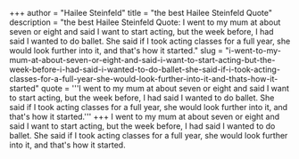 +++
author = "Hailee Steinfeld"
title = "the best Hailee Steinfeld Quote"
description = "the best Hailee Steinfeld Quote: I went to my mum at about seven or eight and said I want to start acting, but the week before, I had said I wanted to do ballet. She said if I took acting classes for a full year, she would look further into it, and that's how it started."
slug = "i-went-to-my-mum-at-about-seven-or-eight-and-said-i-want-to-start-acting-but-the-week-before-i-had-said-i-wanted-to-do-ballet-she-said-if-i-took-acting-classes-for-a-full-year-she-would-look-further-into-it-and-thats-how-it-started"
quote = '''I went to my mum at about seven or eight and said I want to start acting, but the week before, I had said I wanted to do ballet. She said if I took acting classes for a full year, she would look further into it, and that's how it started.'''
+++
I went to my mum at about seven or eight and said I want to start acting, but the week before, I had said I wanted to do ballet. She said if I took acting classes for a full year, she would look further into it, and that's how it started.
